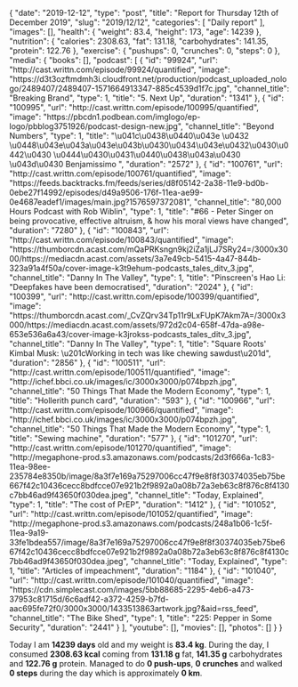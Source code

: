 {
    "date": "2019-12-12",
    "type": "post",
    "title": "Report for Thursday 12th of December 2019",
    "slug": "2019\/12\/12",
    "categories": [
        "Daily report"
    ],
    "images": [],
    "health": {
        "weight": 83.4,
        "height": 173,
        "age": 14239
    },
    "nutrition": {
        "calories": 2308.63,
        "fat": 131.18,
        "carbohydrates": 141.35,
        "protein": 122.76
    },
    "exercise": {
        "pushups": 0,
        "crunches": 0,
        "steps": 0
    },
    "media": {
        "books": [],
        "podcast": [
            {
                "id": "99924",
                "url": "http:\/\/cast.writtn.com\/episode\/99924\/quantified",
                "image": "https:\/\/d3t3ozftmdmh3i.cloudfront.net\/production\/podcast_uploaded_nologo\/2489407\/2489407-1571664913347-885c4539d1f7c.jpg",
                "channel_title": "Breaking Brand",
                "type": 1,
                "title": "5. Next Up",
                "duration": "1341"
            },
            {
                "id": "100995",
                "url": "http:\/\/cast.writtn.com\/episode\/100995\/quantified",
                "image": "https:\/\/pbcdn1.podbean.com\/imglogo\/ep-logo\/pbblog3751926\/podcast-design-new.jpg",
                "channel_title": "Beyond Numbers",
                "type": 1,
                "title": "\u041c\u0438\u0440\u043e \u0432 \u0448\u043e\u043a\u043e\u043b\u0430\u0434\u043e\u0432\u0430\u0442\u0430 \u0444\u0430\u0431\u0440\u0438\u043a\u0430 \u043d\u0430 Benjamissimo ",
                "duration": "2572"
            },
            {
                "id": "100761",
                "url": "http:\/\/cast.writtn.com\/episode\/100761\/quantified",
                "image": "https:\/\/feeds.backtracks.fm\/feeds\/series\/d8f05142-2a38-11e9-bd0b-0ebe27f14992\/episodes\/d49a9506-176f-11ea-ae99-0e4687eadef1\/images\/main.jpg?1576597372081",
                "channel_title": "80,000 Hours Podcast with Rob Wiblin",
                "type": 1,
                "title": "#66 - Peter Singer on being provocative, effective altruism, & how his moral views have changed",
                "duration": "7280"
            },
            {
                "id": "100843",
                "url": "http:\/\/cast.writtn.com\/episode\/100843\/quantified",
                "image": "https:\/\/thumborcdn.acast.com\/mQaPRKsngn9kj2iZa1jLJ7SRy24=\/3000x3000\/https:\/\/mediacdn.acast.com\/assets\/3a7e49cb-5415-4a47-844b-323a91a4f50a\/cover-image-k3t9ehum-podcasts_tales_ditv_3.jpg",
                "channel_title": "Danny In The Valley",
                "type": 1,
                "title": "Pinscreen's Hao Li: \"Deepfakes have been democratised",
                "duration": "2024"
            },
            {
                "id": "100399",
                "url": "http:\/\/cast.writtn.com\/episode\/100399\/quantified",
                "image": "https:\/\/thumborcdn.acast.com\/_CvZQrv34Tp11r9LxFUpK7Akm7A=\/3000x3000\/https:\/\/mediacdn.acast.com\/assets\/972d2c04-658f-47da-a98e-653e536a6a43\/cover-image-k3jrokss-podcasts_tales_ditv_3.jpg",
                "channel_title": "Danny In The Valley",
                "type": 1,
                "title": "Square Roots' Kimbal Musk: \u201cWorking in tech was like chewing sawdust\u201d",
                "duration": "2856"
            },
            {
                "id": "100511",
                "url": "http:\/\/cast.writtn.com\/episode\/100511\/quantified",
                "image": "http:\/\/ichef.bbci.co.uk\/images\/ic\/3000x3000\/p074bpzh.jpg",
                "channel_title": "50 Things That Made the Modern Economy",
                "type": 1,
                "title": "Hollerith punch card",
                "duration": "593"
            },
            {
                "id": "100966",
                "url": "http:\/\/cast.writtn.com\/episode\/100966\/quantified",
                "image": "http:\/\/ichef.bbci.co.uk\/images\/ic\/3000x3000\/p074bpzh.jpg",
                "channel_title": "50 Things That Made the Modern Economy",
                "type": 1,
                "title": "Sewing machine",
                "duration": "577"
            },
            {
                "id": "101270",
                "url": "http:\/\/cast.writtn.com\/episode\/101270\/quantified",
                "image": "http:\/\/megaphone-prod.s3.amazonaws.com\/podcasts\/2d3f666a-1c83-11ea-98ee-235784e8350b\/image\/8a3f7e169a75297006cc47f9e8f8f30374035eb75be667f42c10436cecc8bdfcce07e921b2f9892a0a08b72a3eb63c8f876c8f4130c7bb46ad9f43650f030dea.jpeg",
                "channel_title": "Today, Explained",
                "type": 1,
                "title": "The cost of PrEP",
                "duration": "1412"
            },
            {
                "id": "101052",
                "url": "http:\/\/cast.writtn.com\/episode\/101052\/quantified",
                "image": "http:\/\/megaphone-prod.s3.amazonaws.com\/podcasts\/248a1b06-1c5f-11ea-9a19-33fe1bdea557\/image\/8a3f7e169a75297006cc47f9e8f8f30374035eb75be667f42c10436cecc8bdfcce07e921b2f9892a0a08b72a3eb63c8f876c8f4130c7bb46ad9f43650f030dea.jpeg",
                "channel_title": "Today, Explained",
                "type": 1,
                "title": "Articles of impeachment",
                "duration": "1184"
            },
            {
                "id": "101040",
                "url": "http:\/\/cast.writtn.com\/episode\/101040\/quantified",
                "image": "https:\/\/cdn.simplecast.com\/images\/5bb88685-2295-4eb6-a473-37953c81715d\/6c6adf42-a372-4259-b7fd-aac695fe72f0\/3000x3000\/1433513863artwork.jpg?&aid=rss_feed",
                "channel_title": "The Bike Shed",
                "type": 1,
                "title": "225: Pepper in Some Security",
                "duration": "2441"
            }
        ],
        "youtube": [],
        "movies": [],
        "photos": []
    }
}

Today I am <strong>14239 days</strong> old and my weight is <strong>83.4 kg</strong>. During the day, I consumed <strong>2308.63 kcal</strong> coming from <strong>131.18 g</strong> fat, <strong>141.35 g</strong> carbohydrates and <strong>122.76 g</strong> protein. Managed to do <strong>0 push-ups</strong>, <strong>0 crunches</strong> and walked <strong>0 steps</strong> during the day which is approximately <strong>0 km</strong>.